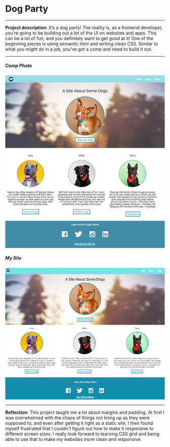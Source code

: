# Dog Party
---
**Project description**: It’s a dog party! The reality is, as a frontend developer, you’re going to be building out a lot of the UI on websites and apps. This can be a lot of fun, and you definitely want to get good at it! One of the beginning pieces is using semantic html and writing clean CSS. Similar to what you might do in a job, you’ve got a comp and need to build it out.

---
##### Comp Photo 
![photo of OG dog party](dog-partyOG.png)
##### My Site 
![photo of my dog party](dog-party1.png)

---
**Reflection**: This project taught me a lot about margins and padding. At first I was overwhelmed with the chaos of things not lining up as they were supposed to, and even after getting it right as a static site, I then found myself frustrated that I couldn't figure out how to make it responsive to different screen sizes. I really look forward to learning CSS grid and being able to use that to make my websites more clean and responsive.